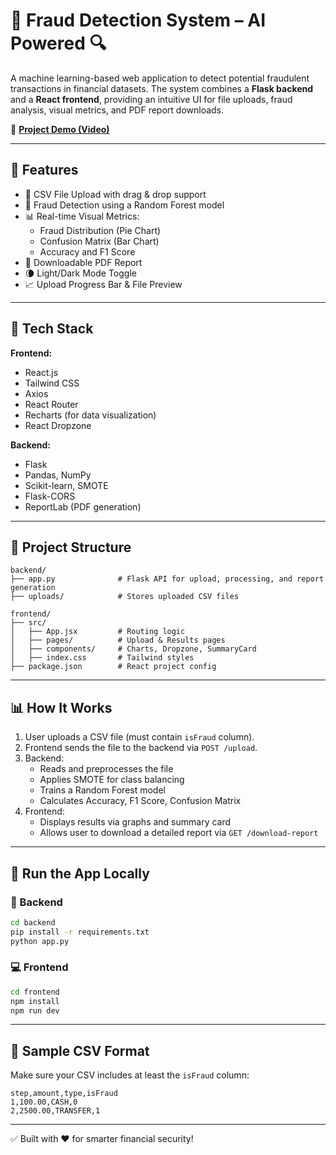 # 🧠 Fraud Detection System – AI Powered 🔍

A machine learning-based web application to detect potential fraudulent transactions in financial datasets. The system combines a **Flask backend** and a **React frontend**, providing an intuitive UI for file uploads, fraud analysis, visual metrics, and PDF report downloads.

🎥 **[Project Demo (Video)](https://drive.google.com/file/d/1d8dgesjiLbdEAr99mHwAw9AOIRSyV-eS/view?usp=sharing)**

---

## 🚀 Features

- 📄 CSV File Upload with drag & drop support  
- 🔎 Fraud Detection using a Random Forest model  
- 📊 Real-time Visual Metrics:
  - Fraud Distribution (Pie Chart)
  - Confusion Matrix (Bar Chart)
  - Accuracy and F1 Score
- 📅 Downloadable PDF Report  
- 🌘 Light/Dark Mode Toggle  
- 📈 Upload Progress Bar & File Preview  

---

## 💠 Tech Stack

**Frontend:**
- React.js
- Tailwind CSS
- Axios
- React Router
- Recharts (for data visualization)
- React Dropzone

**Backend:**
- Flask
- Pandas, NumPy
- Scikit-learn, SMOTE
- Flask-CORS
- ReportLab (PDF generation)

---

## 📁 Project Structure

```
backend/
├── app.py              # Flask API for upload, processing, and report generation
├── uploads/            # Stores uploaded CSV files

frontend/
├── src/
│   ├── App.jsx         # Routing logic
│   ├── pages/          # Upload & Results pages
│   ├── components/     # Charts, Dropzone, SummaryCard
│   ├── index.css       # Tailwind styles
├── package.json        # React project config
```

---

## 📊 How It Works

1. User uploads a CSV file (must contain `isFraud` column).
2. Frontend sends the file to the backend via `POST /upload`.
3. Backend:
   - Reads and preprocesses the file
   - Applies SMOTE for class balancing
   - Trains a Random Forest model
   - Calculates Accuracy, F1 Score, Confusion Matrix
4. Frontend:
   - Displays results via graphs and summary card
   - Allows user to download a detailed report via `GET /download-report`

---

## 🧪 Run the App Locally

### 🔧 Backend
```bash
cd backend
pip install -r requirements.txt
python app.py
```

### 💻 Frontend
```bash
cd frontend
npm install
npm run dev
```

---

## 📌 Sample CSV Format

Make sure your CSV includes at least the `isFraud` column:

```csv
step,amount,type,isFraud
1,100.00,CASH,0
2,2500.00,TRANSFER,1
```

---

✅ Built with ❤️ for smarter financial security!

